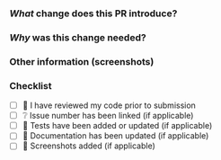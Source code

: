 <!-- ✨ Thanks for making a pull request! -->

### *What* change does this PR introduce?

<!-- 🖋️ Describe the changes this PR introduces to help us understand the context of this change. -->

### *Why* was this change needed?

<!-- 🚫 If your PR closes an open issue, link your PR to the issue with `Closes #16` or `Fixes #16`, where #16 is the issue number. For example:
- Closes #16
- Fixes #42
Please put the close or fix statement in a bullet point so that it renders the issue title as well. -->

### Other information (screenshots)

<!-- 📸 If you have any, please provide screenshots that would give additional visual context. Other forms of information (links to resources) would also be welcome. -->

### Checklist

<!-- 📋 Here's a checklist of what needs to be done before this PR is ready for review. Once you have completed this checklist, you may request a review, and we will get back to you shortly. -->

- [ ] 📝 I have reviewed my code prior to submission
- [ ] ❔ Issue number has been linked (if applicable)
- [ ] 🧪 Tests have been added or updated (if applicable)
- [ ] 📖 Documentation has been updated (if applicable)
- [ ] 📸 Screenshots added (if applicable)
